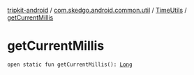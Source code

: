 [tripkit-android](../../index.md) / [com.skedgo.android.common.util](../index.md) / [TimeUtils](index.md) / [getCurrentMillis](./get-current-millis.md)

# getCurrentMillis

`open static fun getCurrentMillis(): `[`Long`](https://kotlinlang.org/api/latest/jvm/stdlib/kotlin/-long/index.html)